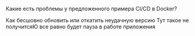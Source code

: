 Какие есть проблемы у предложенного примера CI/CD в Docker?

Как бесшовно обновить или откатить неудачную версию
    Тут такое не получитсяЮ все равно будет пауза в работе приложения
